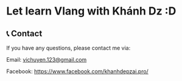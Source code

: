 # Let learn Vlang with Khánh Dz :D

## 📞 Contact

If you have any questions, please contact me via:

Email: vichuyen.123@gmail.com

Facebook: https://www.facebook.com/khanhdepzai.pro/
